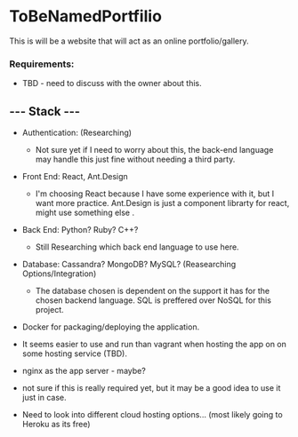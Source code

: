 # ToBeNamedPortfilio
This is will be a website that will act as an online portfolio/gallery.

### Requirements:
* TBD - need to discuss with the owner about this.

## --- Stack ---
* Authentication: (Researching)
  * Not sure yet if I need to worry about this, the back-end language may handle this just fine without needing a third party.
* Front End: React, Ant.Design
  * I'm choosing React because I have some experience with it, but I want more practice. Ant.Design is just a component librarty for react, might use something else .
* Back End: Python? Ruby? C++? 
  * Still Researching which back end language to use here.
* Database: Cassandra? MongoDB? MySQL? (Reasearching Options/Integration)
  * The database chosen is dependent on the support it has for the chosen backend language. SQL is preffered over NoSQL for this project.

* Docker for packaging/deploying the application. 
 * It seems easier to use and run than vagrant when hosting the app on on some hosting service (TBD).
* nginx as the app server - maybe? 
 * not sure if this is really required yet, but it may be a good idea to use it just in case.
* Need to look into different cloud hosting options... (most likely going to Heroku as its free)
